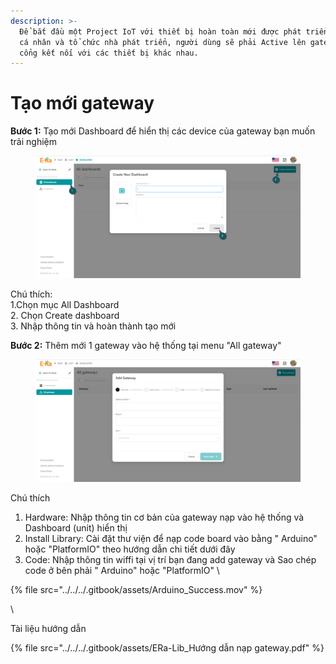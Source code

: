 ```yaml
---
description: >-
  Để bắt đầu một Project IoT với thiết bị hoàn toàn mới được phát triển bởi các
  cá nhân và tổ chức nhà phát triển, người dùng sẽ phải Active lên gateway làm
  cổng kết nối với các thiết bị khác nhau.
---
```


# Tạo mới gateway

**Bước 1:** Tạo mới Dashboard để hiển thị các device của gateway bạn muốn trải nghiệm

<figure><img src="../../../.gitbook/assets/image (2) (3).png" alt=""><figcaption></figcaption></figure>

Chú thích:\
1.Chọn mục All Dashboard\
2\. Chọn Create dashboard\
3\. Nhập thông tin và hoàn thành tạo mới

**Bước 2:** Thêm mới 1 gateway vào hệ thống tại menu "All gateway"

<figure><img src="../../../.gitbook/assets/image (1).png" alt=""><figcaption></figcaption></figure>

Chú thích

1. Hardware: Nhập thông tin cơ bản của gateway nạp vào hệ thống và Dashboard (unit) hiển thị
2. Install Library: Cài đặt thư viện để nạp code board vào bằng " Arduino" hoặc "PlatformIO" theo hướng dẫn chi tiết dưới đây
3. Code: Nhập thông tin wiffi tại vị trí bạn đang add gateway và Sao chép code ở bên phải  " Arduino" hoặc "PlatformIO" \


{% file src="../../../.gitbook/assets/Arduino_Success.mov" %}

\


Tài liệu hướng dẫn&#x20;

{% file src="../../../.gitbook/assets/ERa-Lib_Hướng dẫn nạp gateway.pdf" %}
